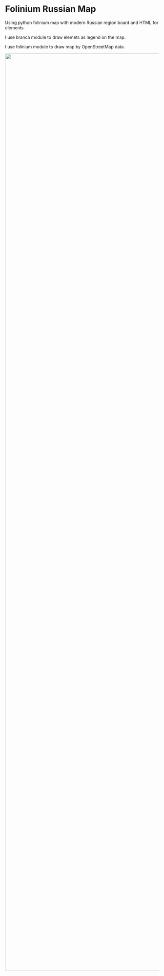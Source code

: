 # Folinium Russian Map
Using python folinium map with modern Russian region board and HTML for elements.

I use branca module to draw elemets as legend on the map.

I use folinium module to draw map by OpenStreetMap data.

<img src="/images/image map.png.png" align="middle" width="3000"/>
